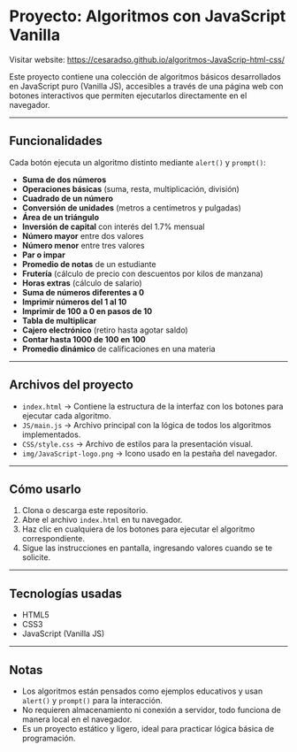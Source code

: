 # Proyecto: Algoritmos con JavaScript Vanilla

Visitar website: https://cesaradso.github.io/algoritmos-JavaScrip-html-css/

Este proyecto contiene una colección de algoritmos básicos desarrollados en JavaScript puro (Vanilla JS), accesibles a través de una página web con botones interactivos que permiten ejecutarlos directamente en el navegador.

---

## Funcionalidades

Cada botón ejecuta un algoritmo distinto mediante `alert()` y `prompt()`:

* **Suma de dos números**
* **Operaciones básicas** (suma, resta, multiplicación, división)
* **Cuadrado de un número**
* **Conversión de unidades** (metros a centímetros y pulgadas)
* **Área de un triángulo**
* **Inversión de capital** con interés del 1.7% mensual
* **Número mayor** entre dos valores
* **Número menor** entre tres valores
* **Par o impar**
* **Promedio de notas** de un estudiante
* **Frutería** (cálculo de precio con descuentos por kilos de manzana)
* **Horas extras** (cálculo de salario)
* **Suma de números diferentes a 0**
* **Imprimir números del 1 al 10**
* **Imprimir de 100 a 0 en pasos de 10**
* **Tabla de multiplicar**
* **Cajero electrónico** (retiro hasta agotar saldo)
* **Contar hasta 1000 de 100 en 100**
* **Promedio dinámico** de calificaciones en una materia

---

## Archivos del proyecto

* `index.html` → Contiene la estructura de la interfaz con los botones para ejecutar cada algoritmo.
* `JS/main.js` → Archivo principal con la lógica de todos los algoritmos implementados.
* `CSS/style.css` → Archivo de estilos para la presentación visual.
* `img/JavaScript-logo.png` → Icono usado en la pestaña del navegador.

---

## Cómo usarlo

1. Clona o descarga este repositorio.
2. Abre el archivo `index.html` en tu navegador.
3. Haz clic en cualquiera de los botones para ejecutar el algoritmo correspondiente.
4. Sigue las instrucciones en pantalla, ingresando valores cuando se te solicite.

---

## Tecnologías usadas

* HTML5
* CSS3
* JavaScript (Vanilla JS)

---

## Notas

* Los algoritmos están pensados como ejemplos educativos y usan `alert()` y `prompt()` para la interacción.
* No requieren almacenamiento ni conexión a servidor, todo funciona de manera local en el navegador.
* Es un proyecto estático y ligero, ideal para practicar lógica básica de programación.
